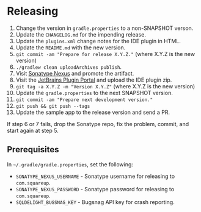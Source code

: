 Releasing
=========

 1. Change the version in `gradle.properties` to a non-SNAPSHOT verson.
 2. Update the `CHANGELOG.md` for the impending release.
 3. Update the `plugins.xml` change notes for the IDE plugin in HTML.
 4. Update the `README.md` with the new version.
 5. `git commit -am "Prepare for release X.Y.Z."` (where X.Y.Z is the new version)
 6. `./gradlew clean uploadArchives publish`.
 7. Visit [Sonatype Nexus](https://oss.sonatype.org/) and promote the artifact.
 8. Visit the [JetBrains Plugin Portal](https://plugins.jetbrains.com/plugin/8191) and upload the IDE plugin zip.
 9. `git tag -a X.Y.Z -m "Version X.Y.Z"` (where X.Y.Z is the new version)
 10. Update the `gradle.properties` to the next SNAPSHOT version.
 11. `git commit -am "Prepare next development version."`
 12. `git push && git push --tags`
 13. Update the sample app to the release version and send a PR.

If step 6 or 7 fails, drop the Sonatype repo, fix the problem, commit, and start again at step 5.


Prerequisites
-------------

In `~/.gradle/gradle.properties`, set the following:

 * `SONATYPE_NEXUS_USERNAME` - Sonatype username for releasing to `com.squareup`.
 * `SONATYPE_NEXUS_PASSWORD` - Sonatype password for releasing to `com.squareup`.
 * `SQLDELIGHT_BUGSNAG_KEY` - Bugsnag API key for crash reporting.
